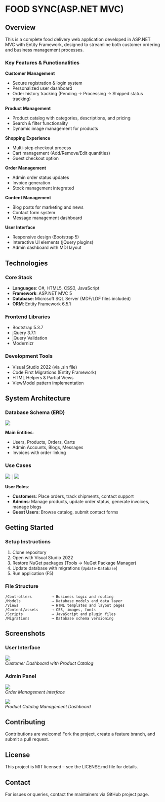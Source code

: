# FOOD SYNC(ASP.NET MVC)

## Overview
This is a complete food delivery web application developed in ASP.NET MVC with Entity Framework, designed to streamline both customer ordering and business management processes.

### Key Features & Functionalities

**Customer Management**
- Secure registration & login system
- Personalized user dashboard
- Order history tracking (Pending → Processing → Shipped status tracking)

**Product Management**
- Product catalog with categories, descriptions, and pricing
- Search & filter functionality
- Dynamic image management for products

**Shopping Experience**
- Multi-step checkout process
- Cart management (Add/Remove/Edit quantities)
- Guest checkout option

**Order Management**
- Admin order status updates
- Invoice generation
- Stock management integrated

**Content Management**
- Blog posts for marketing and news
- Contact form system
- Message management dashboard

**User Interface**
- Responsive design (Bootstrap 5)
- Interactive UI elements (jQuery plugins)
- Admin dashboard with MDI layout

## Technologies

### Core Stack
- **Languages**: C#, HTML5, CSS3, JavaScript
- **Framework**: ASP.NET MVC 5
- **Database**: Microsoft SQL Server (MDF/LDF files included)
- **ORM**: Entity Framework 6.5.1

### Frontend Libraries
- Bootstrap 5.3.7
- jQuery 3.7.1
- jQuery Validation
- Modernizr

### Development Tools
- Visual Studio 2022 (via .sln file)
- Code First Migrations (Entity Framework)
- HTML Helpers & Partial Views
- ViewModel pattern implementation

## System Architecture

### Database Schema (ERD)
![](S13Screen.PNG)

**Main Entities**:
- Users, Products, Orders, Carts
- Admin Accounts, Blogs, Messages
- Invoices with order linking

### Use Cases
![](S5Screen.PNG) | ![](S3Screen.PNG)

**User Roles**:
- **Customers**: Place orders, track shipments, contact support
- **Admins**: Manage products, update order status, generate invoices, manage blogs
- **Guest Users**: Browse catalog, submit contact forms

## Getting Started

### Setup Instructions
1. Clone repository
2. Open with Visual Studio 2022
3. Restore NuGet packages (Tools → NuGet Package Manager)
4. Update database with migrations (`Update-Database`)
5. Run application (F5)

### File Structure
```
/Controllers         → Business logic and routing
/Models              → Database models and data layer
/Views               → HTML templates and layout pages
/Content/assets      → CSS, images, fonts
/Scripts             → JavaScript and plugin files
/Migrations          → Database schema versioning
```

## Screenshots

### User Interface
![](S8Screen.PNG)  
*Customer Dashboard with Product Catalog*

### Admin Panel
![](S3Screen.PNG)  
*Order Management Interface*

![](S5Screen.PNG)  
*Product Catalog Management Dashboard*


## Contributing
Contributions are welcome! Fork the project, create a feature branch, and submit a pull request.

## License
This project is MIT licensed – see the LICENSE.md file for details.

## Contact
For issues or queries, contact the maintainers via GitHub project page.
